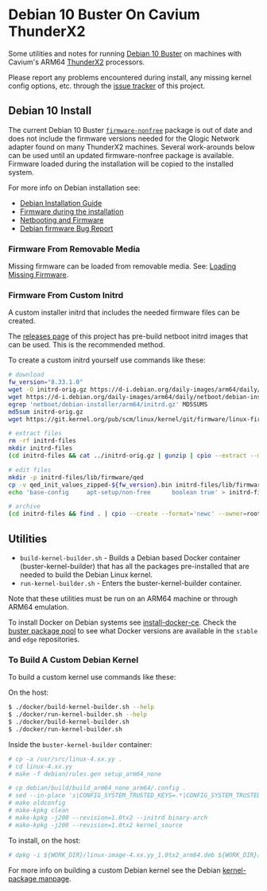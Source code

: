 # Debian 10 Buster On Cavium ThunderX2

Some utilities and notes for running [Debian 10 Buster](https://wiki.debian.org/DebianBuster) on machines with Cavium's ARM64 [ThunderX2](https://www.cavium.com/product-thunderx2-arm-processors.html) processors.

Please report any problems encountered during install, any missing kernel config options, etc. through the [issue tracker](../../issues) of this project.

## Debian 10 Install

The current Debian 10 Buster [`firmware-nonfree`](https://packages.debian.org/buster/firmware-qlogic) package is out of date and does not include the firmware versions needed for the Qlogic Network adapter found on many ThunderX2 machines.  Several work-arounds below can be used until an updated firmware-nonfree package is available.  Firmware loaded during the installation will be copied to the installed system.

For more info on Debian installation see:

* [Debian Installation Guide](https://d-i.debian.org/manual/en.arm64/)
* [Firmware during the installation](https://wiki.debian.org/Firmware#Firmware_during_the_installation)
* [Netbooting and Firmware](https://wiki.debian.org/DebianInstaller/NetbootFirmware)
* [Debian firmware Bug Report](https://bugs.debian.org/cgi-bin/bugreport.cgi?bug=900036)

### Firmware From Removable Media

Missing firmware can be loaded from removable media.  See: [Loading Missing Firmware](https://d-i.debian.org/manual/en.arm64/ch06s04.html).

### Firmware From Custom Initrd

A custom installer initrd that includes the needed firmware files can be created.

The [releases page](../../releases) of this project has pre-build netboot initrd images that can be used.  This is the recommended method.

To create a custom initrd yourself use commands like these:

```sh
# download
fw_version="8.33.1.0"
wget -O initrd-orig.gz https://d-i.debian.org/daily-images/arm64/daily/netboot/debian-installer/arm64/initrd.gz
wget https://d-i.debian.org/daily-images/arm64/daily/netboot/debian-installer/arm64/MD5SUMS
egrep 'netboot/debian-installer/arm64/initrd.gz' MD5SUMS
md5sum initrd-orig.gz
wget https://git.kernel.org/pub/scm/linux/kernel/git/firmware/linux-firmware.git/tree/qed/qed_init_values_zipped-${fw_version}.bin

# extract files
rm -rf initrd-files
mkdir initrd-files
(cd initrd-files && cat ../initrd-orig.gz | gunzip | cpio --extract --make-directories --preserve-modification-time --verbose)

# edit files
mkdir -p initrd-files/lib/firmware/qed
cp -v qed_init_values_zipped-${fw_version}.bin initrd-files/lib/firmware/qed/
echo 'base-config     apt-setup/non-free      boolean true' > initrd-files/preseed.cfg

# archive
(cd initrd-files && find . | cpio --create --format='newc' --owner=root:root | gzip > ../initrd-qed-${fw_version}.gz)
```

## Utilities

* `build-kernel-builder.sh` - Builds a Debian based Docker container (buster-kernel-builder) that has all the packages pre-installed that are needed to build the Debian Linux kernel.
* `run-kernel-builder.sh` - Enters the buster-kernel-builder container.

Note that these utilities must be run on an ARM64 machine or through ARM64 emulation.

To install Docker on Debian systems see [install-docker-ce](https://docs.docker.com/install/linux/docker-ce/debian/#install-docker-ce).  Check the [buster package pool](https://download.docker.com/linux/debian/dists/buster/pool) to see what Docker versions are available in the `stable` and `edge` repositories.

### To Build A Custom Debian Kernel

To build a custom kernel use commands like these:

On the host:

```sh
$ ./docker/build-kernel-builder.sh --help
$ ./docker/run-kernel-builder.sh --help
$ ./docker/build-kernel-builder.sh
$ ./docker/run-kernel-builder.sh
```

Inside the `buster-kernel-builder` container:

```sh
# cp -a /usr/src/linux-4.xx.yy .
# cd linux-4.xx.yy
# make -f debian/rules.gen setup_arm64_none

# cp debian/build/build_arm64_none_arm64/.config .
# sed --in-place 's|CONFIG_SYSTEM_TRUSTED_KEYS=.*|CONFIG_SYSTEM_TRUSTED_KEYS=""|' .config
# make oldconfig
# make-kpkg clean
# make-kpkg -j200 --revision=1.0tx2 --initrd binary-arch
# make-kpkg -j200 --revision=1.0tx2 kernel_source
```

To install, on the host:

```sh
# dpkg -i ${WORK_DIR}/linux-image-4.xx.yy_1.0tx2_arm64.deb ${WORK_DIR}/linux-headers-4.xx.yy_1.0tx2_arm64.deb
```

For more info on building a custom Debian kernel see the Debian [kernel-package manpage](https://manpages.debian.org/testing/kernel-package/kernel-package.5.en.html).

